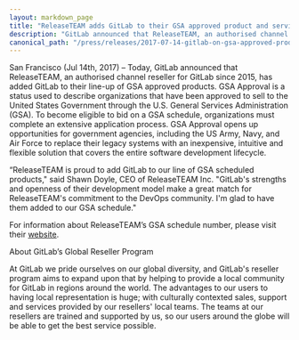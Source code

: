 ```yaml
---
layout: markdown_page
title: "ReleaseTEAM adds GitLab to their GSA approved product and services line-up"
description: "GitLab announced that ReleaseTEAM, an authorised channel reseller for GitLab since 2015, has added GitLab to their line-up of GSA approved products"
canonical_path: "/press/releases/2017-07-14-gitlab-on-gsa-approved-products-list.html"
---
```


San Francisco (Jul 14th, 2017) – Today, GitLab announced that ReleaseTEAM, an authorised channel reseller for GitLab since 2015, has added GitLab to their line-up of GSA approved products. GSA Approval is a status used to describe organizations that have been approved to sell to the United States Government through the U.S. General Services Administration (GSA). To become eligible to bid on a GSA schedule, organizations must complete an extensive application process. GSA Approval opens up opportunities for government agencies, including the US Army, Navy, and Air Force to replace their legacy systems with an inexpensive, intuitive and flexible solution that covers the entire software development lifecycle. 

“ReleaseTEAM is proud to add GitLab to our line of GSA scheduled products," said Shawn Doyle, CEO of ReleaseTEAM Inc. "GitLab's strengths and openness of their development model make a great match for ReleaseTEAM's commitment to the DevOps community. I'm glad to have them added to our GSA schedule."

For information about ReleaseTEAM’s GSA schedule number, please visit their [website](https://www.releaseteam.com/gsa).

About GitLab’s Global Reseller Program

At GitLab we pride ourselves on our global diversity, and GitLab's reseller program aims to expand upon that by helping to provide a local community for GitLab in regions around the world. The advantages to our users to having local representation is huge; with culturally contexted sales, support and services provided by our resellers' local teams. The teams at our resellers are trained and supported by us, so our users around the globe will be able to get the best service possible.